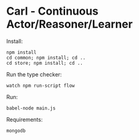 # Carl - Continuous Actor/Reasoner/Learner

Install:

    npm install
    cd common; npm install; cd ..
    cd store; npm install; cd ..

Run the type checker:

    watch npm run-script flow

Run:

    babel-node main.js

Requirements:

    mongodb
